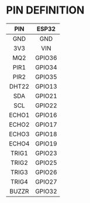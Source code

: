 # PIN DEFINITION

| **PIN** | **ESP32** |
|:-------:|:---------:|
|   GND   |    GND    |
|   3V3   |    VIN    |
|   MQ2   |   GPIO36  |
|   PIR1  |   GPIO34  |
|   PIR2  |   GPIO35  |
|  DHT22  |   GPIO13  |
|   SDA   |   GPIO21  |
|   SCL   |   GPIO22  |
|  ECHO1  |   GPIO16  |
|  ECHO2  |   GPIO17  |
|  ECHO3  |   GPIO18  |
|  ECHO4  |   GPIO19  |
|  TRIG1  |   GPIO23  |
|  TRIG2  |   GPIO25  |
|  TRIG3  |   GPIO26  |
|  TRIG4  |   GPIO27  |
|  BUZZR  |   GPIO32  |